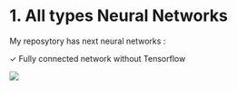 # 1. All types Neural Networks

My reposytory has next neural networks :

✓ Fully connected network without Tensorflow

![](https://penseeartificielle.fr/wp-content/uploads/2019/06/compilation-r%C3%A9seaux-de-deep-learning.png)
